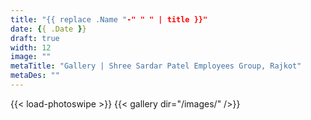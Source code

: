 ```yaml
---
title: "{{ replace .Name "-" " " | title }}"
date: {{ .Date }}
draft: true
width: 12
image: ""
metaTitle: "Gallery | Shree Sardar Patel Employees Group, Rajkot"
metaDes: ""
---
```


{{< load-photoswipe >}}
{{< gallery dir="/images/" />}}
